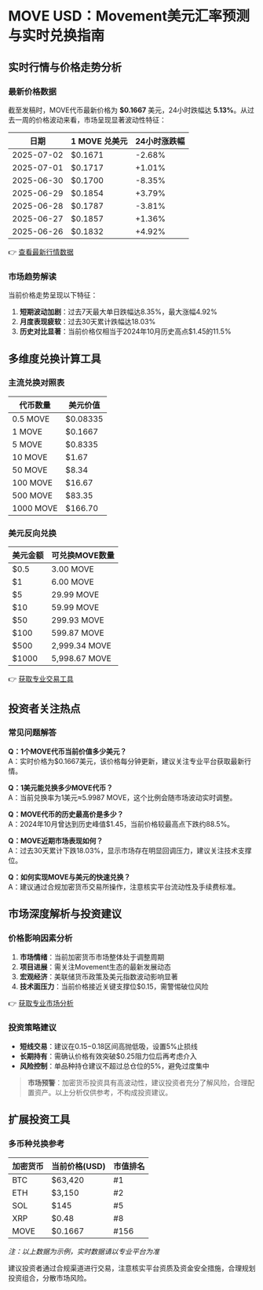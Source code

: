 # MOVE USD：Movement美元汇率预测与实时兑换指南

## 实时行情与价格走势分析

### 最新价格数据
截至发稿时，MOVE代币最新价格为 **$0.1667** 美元，24小时跌幅达 **5.13%**。从过去一周的价格波动来看，市场呈现显著波动性特征：

| 日期        | 1 MOVE 兑美元 | 24小时涨跌幅 |
|-------------|---------------|--------------|
| 2025-07-02 | $0.1671       | -2.68%       |
| 2025-07-01 | $0.1717       | +1.01%       |
| 2025-06-30 | $0.1700       | -8.35%       |
| 2025-06-29 | $0.1854       | +3.79%       |
| 2025-06-28 | $0.1787       | -3.81%       |
| 2025-06-27 | $0.1857       | +1.36%       |
| 2025-06-26 | $0.1832       | +4.92%       |

👉 [查看最新行情数据](https://bit.ly/okx_welcome)

### 市场趋势解读
当前价格走势呈现以下特征：
1. **短期波动加剧**：过去7天最大单日跌幅达8.35%，最大涨幅4.92%
2. **月度表现疲软**：过去30天累计跌幅达18.03%
3. **历史对比显著**：当前价格仅相当于2024年10月历史高点$1.45的11.5%

## 多维度兑换计算工具

### 主流兑换对照表
| 代币数量 | 美元价值      |
|----------|---------------|
| 0.5 MOVE | $0.08335      |
| 1 MOVE   | $0.1667       |
| 5 MOVE   | $0.8335       |
| 10 MOVE  | $1.67         |
| 50 MOVE  | $8.34         |
| 100 MOVE | $16.67        |
| 500 MOVE | $83.35        |
| 1000 MOVE| $166.70       |

### 美元反向兑换
| 美元金额 | 可兑换MOVE数量 |
|----------|----------------|
| $0.5     | 3.00 MOVE      |
| $1       | 6.00 MOVE      |
| $5       | 29.99 MOVE     |
| $10      | 59.99 MOVE     |
| $50      | 299.93 MOVE    |
| $100     | 599.87 MOVE    |
| $500     | 2,999.34 MOVE  |
| $1000    | 5,998.67 MOVE  |

👉 [获取专业交易工具](https://bit.ly/okx_welcome)

## 投资者关注热点

### 常见问题解答
**Q：1个MOVE代币当前价值多少美元？**  
A：实时价格为$0.1667美元，该价格每分钟更新，建议关注专业平台获取最新行情。

**Q：1美元能兑换多少MOVE代币？**  
A：当前兑换率为1美元≈5.9987 MOVE，这个比例会随市场波动实时调整。

**Q：MOVE代币的历史最高价是多少？**  
A：2024年10月曾达到历史峰值$1.45，当前价格较最高点下跌约88.5%。

**Q：MOVE近期市场表现如何？**  
A：过去30天累计下跌18.03%，显示市场存在明显回调压力，建议关注技术支撑位。

**Q：如何实现MOVE与美元的快速兑换？**  
A：建议通过合规加密货币交易所操作，注意核实平台流动性及手续费标准。

## 市场深度解析与投资建议

### 价格影响因素分析
1. **市场情绪**：当前加密货币市场整体处于调整周期
2. **项目进展**：需关注Movement生态的最新发展动态
3. **宏观经济**：美联储货币政策及美元指数波动影响显著
4. **技术面压力**：当前价格接近关键支撑位$0.15，需警惕破位风险

👉 [获取专业市场分析](https://bit.ly/okx_welcome)

### 投资策略建议
- **短线交易**：建议在$0.15-$0.18区间高抛低吸，设置5%止损线
- **长期持有**：需确认价格有效突破$0.25阻力位后再考虑介入
- **风险控制**：单品种持仓建议不超过总仓位的5%，避免过度集中

> **市场预警**：加密货币投资具有高波动性，建议投资者充分了解风险，合理配置资产。以上分析仅供参考，不构成投资建议。

## 扩展投资工具

### 多币种兑换参考
| 加密货币 | 当前价格(USD) | 市值排名 |
|----------|---------------|----------|
| BTC      | $63,420       | #1       |
| ETH      | $3,150        | #2       |
| SOL      | $145          | #5       |
| XRP      | $0.48         | #8       |
| MOVE     | $0.1667       | #156     |

*注：以上数据为示例，实时数据请以专业平台为准*

建议投资者通过合规渠道进行交易，注意核实平台资质及资金安全措施，合理规划投资组合，分散市场风险。